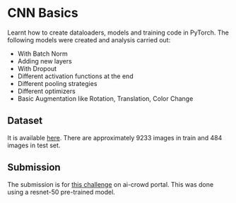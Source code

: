 # CNN Basics

Learnt how to create dataloaders, models and training code in PyTorch. The following models were created and analysis carried out:
- With Batch Norm
- Adding new layers
- With Dropout
- Different activation functions at the end
- Different pooling strategies
- Different optimizers
- Basic Augmentation like Rotation, Translation, Color Change

## Dataset
It is available [here](https://www.aicrowd.com/challenges/chunin-exams-food-track-cv-2021/dataset_files). There are approximately 9233 images in train and 484 images in test set. 

## Submission
The submission is for [this challenge](https://www.aicrowd.com/challenges/chunin-exams-food-track-cv-2021) on ai-crowd portal. This was done using a resnet-50 pre-trained model.
